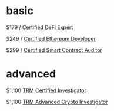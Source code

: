 # basic

$179 / [Certified DeFi Expert](https://www.blockchain-council.org/certifications/certified-defi-expert-course)

$249 / [Certified Ethereum Developer](https://www.blockchain-council.org/certifications/certified-ethereum-developer)

$299 / [Certified Smart Contract Auditor](https://www.blockchain-council.org/certifications/certified-smart-contract-auditor)

# advanced

$1,100 [TRM Certified Investigator](https://www.trmlabs.com/certified-investigator#demo-request)

$1,100 [TRM Advanced Crypto Investigator](https://www.trmlabs.com/advanced-crypto-investigator)
